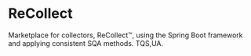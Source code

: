 # ReCollect

Marketplace for collectors, ReCollect™️, using the Spring Boot framework and applying consistent SQA methods. TQS,UA.